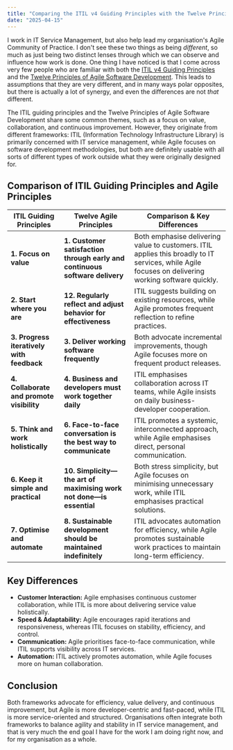 ```yaml
---
title: "Comparing the ITIL v4 Guiding Principles with the Twelve Principles of Agile Software Development"
date: "2025-04-15"
---
```

I work in IT Service Management, but also help lead my organisation's Agile Community of Practice. I don't see these two things as being _different_, so much as just being two distinct lenses through which we can observe and influence how work is done. One thing I have noticed is that I come across very few people who are familiar with both the [ITIL v4 Guiding Principles](https://www.axelos.com/resource-hub/white-paper/itil-guiding-principles-for-continual-improvement) and the [Twelve Principles of Agile Software Development](https://agilemanifesto.org/principles.html). This leads to assumptions that they are very different, and in many ways polar opposites, but there is actually a lot of synergy, and even the differences are not _that_ different.


The ITIL guiding principles and the Twelve Principles of Agile Software Development share some common themes, such as a focus on value, collaboration, and continuous improvement. However, they originate from different frameworks: ITIL (Information Technology Infrastructure Library) is primarily concerned with IT service management, while Agile focuses on software development methodologies, but both are definitely usable with all sorts of different types of work outside what they were originally designed for.

## **Comparison of ITIL Guiding Principles and Agile Principles**

| **ITIL Guiding Principles** | **Twelve Agile Principles** | **Comparison & Key Differences** |
|-----------------------------|----------------------------|----------------------------------|
| **1. Focus on value** | **1. Customer satisfaction through early and continuous software delivery** | Both emphasise delivering value to customers. ITIL applies this broadly to IT services, while Agile focuses on delivering working software quickly. |
| **2. Start where you are** | **12. Regularly reflect and adjust behavior for effectiveness** | ITIL suggests building on existing resources, while Agile promotes frequent reflection to refine practices. |
| **3. Progress iteratively with feedback** | **3. Deliver working software frequently** | Both advocate incremental improvements, though Agile focuses more on frequent product releases. |
| **4. Collaborate and promote visibility** | **4. Business and developers must work together daily** | ITIL emphasises collaboration across IT teams, while Agile insists on daily business-developer cooperation. |
| **5. Think and work holistically** | **6. Face-to-face conversation is the best way to communicate** | ITIL promotes a systemic, interconnected approach, while Agile emphasises direct, personal communication. |
| **6. Keep it simple and practical** | **10. Simplicity—the art of maximising work not done—is essential** | Both stress simplicity, but Agile focuses on minimising unnecessary work, while ITIL emphasises practical solutions. |
| **7. Optimise and automate** | **8. Sustainable development should be maintained indefinitely** | ITIL advocates automation for efficiency, while Agile promotes sustainable work practices to maintain long-term efficiency. |

## **Key Differences**

- **Customer Interaction:** Agile emphasises continuous customer collaboration, while ITIL is more about delivering service value holistically.
- **Speed & Adaptability:** Agile encourages rapid iterations and responsiveness, whereas ITIL focuses on stability, efficiency, and control.
- **Communication:** Agile prioritises face-to-face communication, while ITIL supports visibility across IT services.
- **Automation:** ITIL actively promotes automation, while Agile focuses more on human collaboration.

## **Conclusion**

Both frameworks advocate for efficiency, value delivery, and continuous improvement, but Agile is more developer-centric and fast-paced, while ITIL is more service-oriented and structured. Organisations often integrate both frameworks to balance agility and stability in IT service management, and that is very much the end goal I have for the work I am doing right now, and for my organisation as a whole.